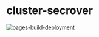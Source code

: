 # cluster-secrover

[![pages-build-deployment](https://github.com/xstar97/secrover/actions/workflows/pages/pages-build-deployment/badge.svg)](https://github.com/xstar97/secrover/actions/workflows/pages/pages-build-deployment)
